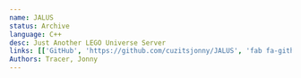 ```yaml
---
name: JALUS
status: Archive
language: C++
desc: Just Another LEGO Universe Server
links: [['GitHub', 'https://github.com/cuzitsjonny/JALUS', 'fab fa-github']]
Authors: Tracer, Jonny
---
```

